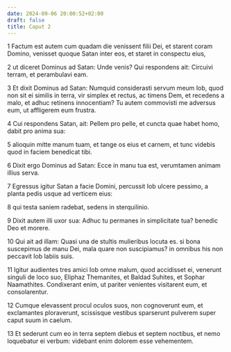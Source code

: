```yaml
---
date: 2024-09-06 20:00:52+02:00
draft: false
title: Caput 2
---
```





1 Factum est autem cum quadam die venissent filii Dei, et starent coram Domino, venisset quoque Satan inter eos, et staret in conspectu eius,

2 ut diceret Dominus ad Satan: Unde venis? Qui respondens ait: Circuivi terram, et perambulavi eam.

3 Et dixit Dominus ad Satan: Numquid considerasti servum meum Iob, quod non sit ei similis in terra, vir simplex et rectus, ac timens Dem, et recedens a malo, et adhuc retinens innocentiam? Tu autem commovisti me adversus eum, ut affligerem eum frustra.

4 Cui respondens Satan, ait: Pellem pro pelle, et cuncta quae habet homo, dabit pro anima sua:

5 alioquin mitte manum tuam, et tange os eius et carnem, et tunc videbis quod in faciem benedicat tibi.

6 Dixit ergo Dominus ad Satan: Ecce in manu tua est, verumtamen animam illius serva.

7 Egressus igitur Satan a facie Domini, percussit Iob ulcere pessimo, a planta pedis usque ad verticem eius:

8 qui testa saniem radebat, sedens in sterquilinio.

9 Dixit autem illi uxor sua: Adhuc tu permanes in simplicitate tua? benedic Deo et morere.

10 Qui ait ad illam: Quasi una de stultis mulieribus locuta es. si bona suscepimus de manu Dei, mala quare non suscipiamus? in omnibus his non peccavit Iob labiis suis.

11 Igitur audientes tres amici Iob omne malum, quod accidisset ei, venerunt singuli de loco suo, Eliphaz Themanites, et Baldad Suhites, et Sophar Naamathites. Condixerant enim, ut pariter venientes visitarent eum, et consolarentur.

12 Cumque elevassent procul oculos suos, non cognoverunt eum, et exclamantes ploraverunt, scissisque vestibus sparserunt pulverem super caput suum in caelum.

13 Et sederunt cum eo in terra septem diebus et septem noctibus, et nemo loquebatur ei verbum: videbant enim dolorem esse vehementem.

